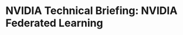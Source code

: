 # NVIDIA Technical Briefing: NVIDIA Federated Learning

<!--
  vim:ft=markdown et wrap sw=4 sts=4:
  -->
